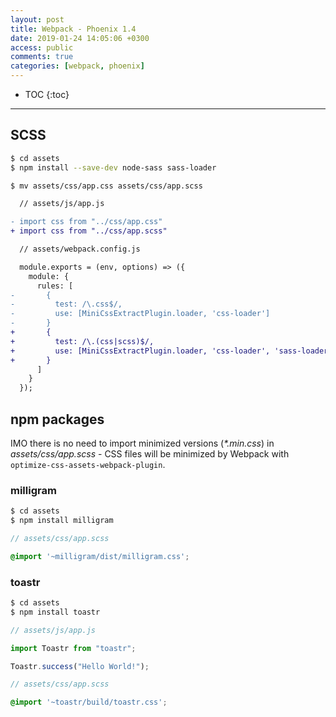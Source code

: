 ```yaml
---
layout: post
title: Webpack - Phoenix 1.4
date: 2019-01-24 14:05:06 +0300
access: public
comments: true
categories: [webpack, phoenix]
---
```


<!-- more -->

* TOC
{:toc}
<hr>

SCSS
----

```sh
$ cd assets
$ npm install --save-dev node-sass sass-loader
```

```sh
$ mv assets/css/app.css assets/css/app.scss
```

```diff
  // assets/js/app.js

- import css from "../css/app.css"
+ import css from "../css/app.scss"
```

```diff
  // assets/webpack.config.js

  module.exports = (env, options) => ({
    module: {
      rules: [
-       {
-         test: /\.css$/,
-         use: [MiniCssExtractPlugin.loader, 'css-loader']
-       }
+       {
+         test: /\.(css|scss)$/,
+         use: [MiniCssExtractPlugin.loader, 'css-loader', 'sass-loader']
+       }
      ]
    }
  });
```

npm packages
------------

IMO there is no need to import minimized versions (_*.min.css_) in
_assets/css/app.scss_ - CSS files will be minimized by Webpack with
`optimize-css-assets-webpack-plugin`.

### milligram

```sh
$ cd assets
$ npm install milligram
```

```scss
// assets/css/app.scss

@import '~milligram/dist/milligram.css';
```

### toastr

```sh
$ cd assets
$ npm install toastr
```

```javascript
// assets/js/app.js

import Toastr from "toastr";

Toastr.success("Hello World!");
```

```scss
// assets/css/app.scss

@import '~toastr/build/toastr.css';
```
